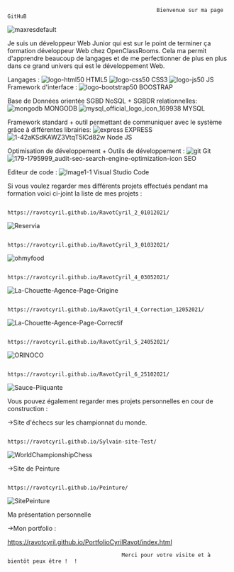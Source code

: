                                                    Bienvenue sur ma page GitHuB
![maxresdefault](https://user-images.githubusercontent.com/76429223/155630038-1e573084-f1d3-471a-8812-3ec08133341f.jpg)


Je suis un développeur Web Junior qui est sur le point de terminer ça formation développeur Web chez OpenClassRooms. 
Cela ma permit d'apprendre beaucoup de langages et de me perfectionner de plus en plus dans ce grand univers qui est le développement Web.

Langages : 
![logo-html50](https://user-images.githubusercontent.com/76429223/155632110-cd3d281a-9e91-4e43-aa27-a25512d94413.png)
HTML5                                           ![logo-css50](https://user-images.githubusercontent.com/76429223/155632121-4730c6ab-0722-4ac9-922a-22fde0dca604.png)
CSS3                                            ![logo-js50](https://user-images.githubusercontent.com/76429223/155632133-94659048-3a45-49b5-ae17-622d1a1b170b.png)
JS                                              
Framework d'interface : 
![logo-bootstrap50](https://user-images.githubusercontent.com/76429223/155632126-dff5b774-610b-4ba8-b41c-a4bd647adcd2.png)
BOOSTRAP


Base de Données orientée SGBD NoSQL + SGBDR relationnelles: 
![mongodb](https://user-images.githubusercontent.com/76429223/155638499-a04a1cc7-1ebb-4250-85a7-97340249574f.png)
MONGODB
![mysql_official_logo_icon_169938](https://user-images.githubusercontent.com/76429223/155638642-2c8d2a55-7659-40d3-9947-8901a5f9d6a9.png)
MYSQL

Framework standard + outil permettant de communiquer avec le système grâce à différentes librairies:
![express](https://user-images.githubusercontent.com/76429223/155638566-650ae829-c749-4d6a-b9e8-1d2a9623aa17.png)
EXPRESS
![1-42aKSdKAWZ3VtqT5ICd82w](https://user-images.githubusercontent.com/76429223/155638897-a3a15a3b-b9d3-4e4c-b37b-493122b9f981.png)
Node JS



Optimisation de développement + Outils de développement :
![git](https://user-images.githubusercontent.com/76429223/155639715-56b33a81-74f2-4d43-ab81-418851a34665.png)
Git
![179-1795999_audit-seo-search-engine-optimization-icon](https://user-images.githubusercontent.com/76429223/155632732-4f42e81c-32a2-4aca-b0d4-b629c60e0044.jpg) 
SEO

Editeur de code :
![Image1-1](https://user-images.githubusercontent.com/76429223/155640043-0e094cb9-662f-4087-958c-3588e325ee78.png)
Visual Studio Code 

Si vous voulez regarder mes différents projets effectués pendant ma formation voici ci-joint la liste de mes projets : 

                                      https://ravotcyril.github.io/RavotCyril_2_01012021/


![Reservia](https://user-images.githubusercontent.com/76429223/155634858-defe06f4-d711-4966-8b9b-4a4641244040.png)


                                      https://ravotcyril.github.io/RavotCyril_3_01032021/

![ohmyfood](https://user-images.githubusercontent.com/76429223/155634865-77146dbe-8737-4aab-bea0-55926c23e35e.png)


                                      https://ravotcyril.github.io/RavotCyril_4_03052021/

![La-Chouette-Agence-Page-Origine](https://user-images.githubusercontent.com/76429223/155634874-30533190-fe96-4c88-8bb1-f533239d564e.png)


                                      https://ravotcyril.github.io/RavotCyril_4_Correction_12052021/

![La-Chouette-Agence-Page-Correctif](https://user-images.githubusercontent.com/76429223/155634901-b81cfc74-a706-4aed-ae2f-932ef9fa0884.png)


                                      https://ravotcyril.github.io/RavotCyril_5_24052021/

![ORINOCO](https://user-images.githubusercontent.com/76429223/155634915-224371c7-431a-4fe6-9b76-923d9063f405.png)


                                      https://ravotcyril.github.io/RavotCyril_6_25102021/

![Sauce-Piiquante](https://user-images.githubusercontent.com/76429223/155635455-a91b1585-52fc-4e72-9344-f936b06772fa.png)




Vous pouvez également regarder mes projets personnelles en cour de construction :

->Site d'échecs sur les championnat du monde.

                                      https://ravotcyril.github.io/Sylvain-site-Test/

 ![WorldChampionshipChess](https://user-images.githubusercontent.com/76429223/155635689-de954e0d-8aa2-4445-b8e1-ef246805437b.png)


->Site de Peinture 

                                       https://ravotcyril.github.io/Peinture/
![SitePeinture](https://user-images.githubusercontent.com/76429223/155635658-8dc5e478-3a45-46d0-a292-e78a96389be0.png)


Ma présentation personnelle 

->Mon portfolio : 

https://ravotcyril.github.io/PortfolioCyrilRavot/index.html

                                        Merci pour votre visite et à bientôt peux être !  !  
